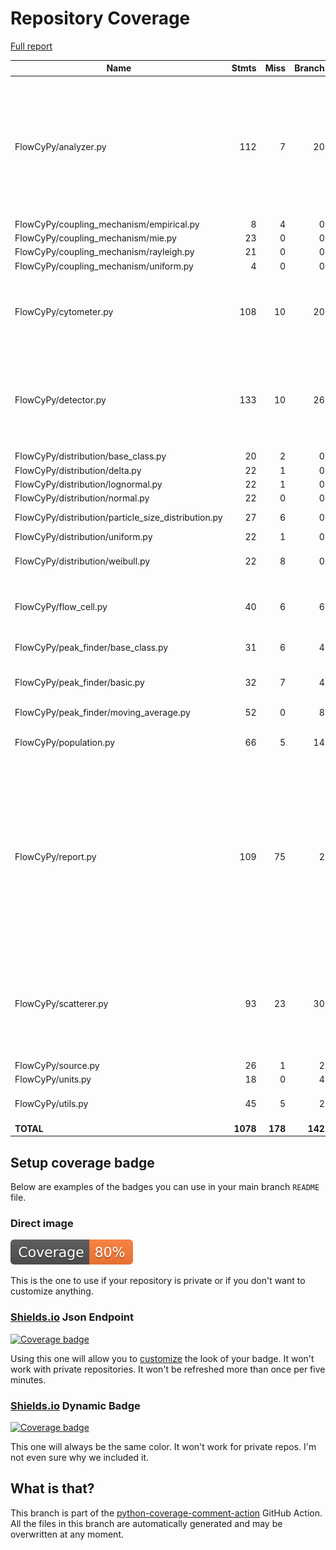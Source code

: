 # Repository Coverage

[Full report](https://htmlpreview.github.io/?https://github.com/MartinPdeS/FlowCyPy/blob/python-coverage-comment-action-data/htmlcov/index.html)

| Name                                                  |    Stmts |     Miss |   Branch |   BrPart |   Cover |   Missing |
|------------------------------------------------------ | -------: | -------: | -------: | -------: | ------: | --------: |
| FlowCyPy/analyzer.py                                  |      112 |        7 |       20 |        6 |     90% |157-158, 219, 241-242, 271->exit, 320->327, 329->exit, 342-348 |
| FlowCyPy/coupling\_mechanism/empirical.py             |        8 |        4 |        0 |        0 |     50% |     38-46 |
| FlowCyPy/coupling\_mechanism/mie.py                   |       23 |        0 |        0 |        0 |    100% |           |
| FlowCyPy/coupling\_mechanism/rayleigh.py              |       21 |        0 |        0 |        0 |    100% |           |
| FlowCyPy/coupling\_mechanism/uniform.py               |        4 |        0 |        0 |        0 |    100% |           |
| FlowCyPy/cytometer.py                                 |      108 |       10 |       20 |        3 |     88% |141-142, 182, 187-190, 243-249 |
| FlowCyPy/detector.py                                  |      133 |       10 |       26 |        7 |     87% |117, 139, 159, 181, 189, 195-197, 322, 452 |
| FlowCyPy/distribution/base\_class.py                  |       20 |        2 |        0 |        0 |     90% |    26, 30 |
| FlowCyPy/distribution/delta.py                        |       22 |        1 |        0 |        0 |     95% |        86 |
| FlowCyPy/distribution/lognormal.py                    |       22 |        1 |        0 |        0 |     95% |        94 |
| FlowCyPy/distribution/normal.py                       |       22 |        0 |        0 |        0 |    100% |           |
| FlowCyPy/distribution/particle\_size\_distribution.py |       27 |        6 |        0 |        0 |     78% |91-98, 101 |
| FlowCyPy/distribution/uniform.py                      |       22 |        1 |        0 |        0 |     95% |        96 |
| FlowCyPy/distribution/weibull.py                      |       22 |        8 |        0 |        0 |     64% |38, 54-56, 75-80 |
| FlowCyPy/flow\_cell.py                                |       40 |        6 |        6 |        3 |     80% |58, 80, 102, 132-133, 136 |
| FlowCyPy/peak\_finder/base\_class.py                  |       31 |        6 |        4 |        1 |     80% | 39-48, 90 |
| FlowCyPy/peak\_finder/basic.py                        |       32 |        7 |        4 |        1 |     72% |81->exit, 99-118 |
| FlowCyPy/peak\_finder/moving\_average.py              |       52 |        0 |        8 |        1 |     98% |    89->92 |
| FlowCyPy/population.py                                |       66 |        5 |       14 |        5 |     88% |71, 89, 107, 115, 199 |
| FlowCyPy/report.py                                    |      109 |       75 |        2 |        0 |     31% |13-22, 44-48, 52-57, 61-63, 67-75, 79-92, 96-127, 131-147, 151-155, 159, 172-183, 189-236 |
| FlowCyPy/scatterer.py                                 |       93 |       23 |       30 |        3 |     66% |111-114, 118->exit, 170, 203-208, 247, 264-282 |
| FlowCyPy/source.py                                    |       26 |        1 |        2 |        1 |     93% |        60 |
| FlowCyPy/units.py                                     |       18 |        0 |        4 |        0 |    100% |           |
| FlowCyPy/utils.py                                     |       45 |        5 |        2 |        0 |     89% |25, 30, 88-89, 111 |
|                                             **TOTAL** | **1078** |  **178** |  **142** |   **31** | **81%** |           |


## Setup coverage badge

Below are examples of the badges you can use in your main branch `README` file.

### Direct image

[![Coverage badge](https://raw.githubusercontent.com/MartinPdeS/FlowCyPy/python-coverage-comment-action-data/badge.svg)](https://htmlpreview.github.io/?https://github.com/MartinPdeS/FlowCyPy/blob/python-coverage-comment-action-data/htmlcov/index.html)

This is the one to use if your repository is private or if you don't want to customize anything.

### [Shields.io](https://shields.io) Json Endpoint

[![Coverage badge](https://img.shields.io/endpoint?url=https://raw.githubusercontent.com/MartinPdeS/FlowCyPy/python-coverage-comment-action-data/endpoint.json)](https://htmlpreview.github.io/?https://github.com/MartinPdeS/FlowCyPy/blob/python-coverage-comment-action-data/htmlcov/index.html)

Using this one will allow you to [customize](https://shields.io/endpoint) the look of your badge.
It won't work with private repositories. It won't be refreshed more than once per five minutes.

### [Shields.io](https://shields.io) Dynamic Badge

[![Coverage badge](https://img.shields.io/badge/dynamic/json?color=brightgreen&label=coverage&query=%24.message&url=https%3A%2F%2Fraw.githubusercontent.com%2FMartinPdeS%2FFlowCyPy%2Fpython-coverage-comment-action-data%2Fendpoint.json)](https://htmlpreview.github.io/?https://github.com/MartinPdeS/FlowCyPy/blob/python-coverage-comment-action-data/htmlcov/index.html)

This one will always be the same color. It won't work for private repos. I'm not even sure why we included it.

## What is that?

This branch is part of the
[python-coverage-comment-action](https://github.com/marketplace/actions/python-coverage-comment)
GitHub Action. All the files in this branch are automatically generated and may be
overwritten at any moment.